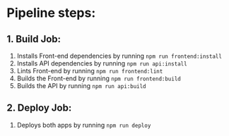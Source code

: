 # Pipeline steps:

## 1. Build Job:

1. Installs Front-end dependencies by running `npm run frontend:install`
2. Installs API dependencies by running `npm run api:install`
3. Lints Front-end by running `npm run frontend:lint`
4. Builds the Front-end by running `npm run frontend:build`
5. Builds the API by running `npm run api:build`

## 2. Deploy Job:

1. Deploys both apps by running `npm run deploy`